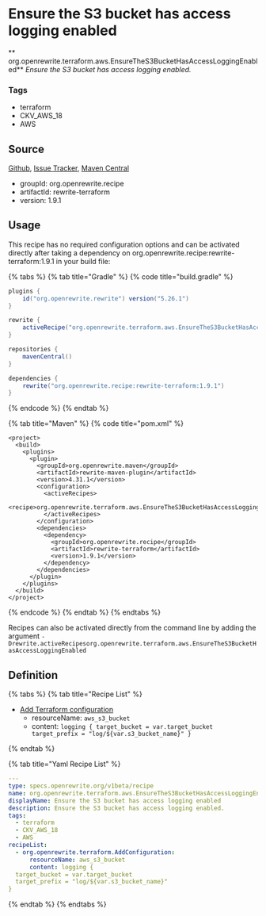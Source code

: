 # Ensure the S3 bucket has access logging enabled

** org.openrewrite.terraform.aws.EnsureTheS3BucketHasAccessLoggingEnabled**
_Ensure the S3 bucket has access logging enabled._

### Tags

* terraform
* CKV_AWS_18
* AWS

## Source

[Github](https://github.com/openrewrite/rewrite-terraform), [Issue Tracker](https://github.com/openrewrite/rewrite-terraform/issues), [Maven Central](https://search.maven.org/artifact/org.openrewrite.recipe/rewrite-terraform/1.9.1/jar)

* groupId: org.openrewrite.recipe
* artifactId: rewrite-terraform
* version: 1.9.1


## Usage

This recipe has no required configuration options and can be activated directly after taking a dependency on org.openrewrite.recipe:rewrite-terraform:1.9.1 in your build file:

{% tabs %}
{% tab title="Gradle" %}
{% code title="build.gradle" %}
```groovy
plugins {
    id("org.openrewrite.rewrite") version("5.26.1")
}

rewrite {
    activeRecipe("org.openrewrite.terraform.aws.EnsureTheS3BucketHasAccessLoggingEnabled")
}

repositories {
    mavenCentral()
}

dependencies {
    rewrite("org.openrewrite.recipe:rewrite-terraform:1.9.1")
}
```
{% endcode %}
{% endtab %}

{% tab title="Maven" %}
{% code title="pom.xml" %}
```markup
<project>
  <build>
    <plugins>
      <plugin>
        <groupId>org.openrewrite.maven</groupId>
        <artifactId>rewrite-maven-plugin</artifactId>
        <version>4.31.1</version>
        <configuration>
          <activeRecipes>
            <recipe>org.openrewrite.terraform.aws.EnsureTheS3BucketHasAccessLoggingEnabled</recipe>
          </activeRecipes>
        </configuration>
        <dependencies>
          <dependency>
            <groupId>org.openrewrite.recipe</groupId>
            <artifactId>rewrite-terraform</artifactId>
            <version>1.9.1</version>
          </dependency>
        </dependencies>
      </plugin>
    </plugins>
  </build>
</project>
```
{% endcode %}
{% endtab %}
{% endtabs %}

Recipes can also be activated directly from the command line by adding the argument `-Drewrite.activeRecipesorg.openrewrite.terraform.aws.EnsureTheS3BucketHasAccessLoggingEnabled`

## Definition

{% tabs %}
{% tab title="Recipe List" %}
* [Add Terraform configuration](../../terraform/addconfiguration.md)
  * resourceName: `aws_s3_bucket`
  * content: `logging {
  target_bucket = var.target_bucket
  target_prefix = "log/${var.s3_bucket_name}"
}`

{% endtab %}

{% tab title="Yaml Recipe List" %}
```yaml
---
type: specs.openrewrite.org/v1beta/recipe
name: org.openrewrite.terraform.aws.EnsureTheS3BucketHasAccessLoggingEnabled
displayName: Ensure the S3 bucket has access logging enabled
description: Ensure the S3 bucket has access logging enabled.
tags:
  - terraform
  - CKV_AWS_18
  - AWS
recipeList:
  - org.openrewrite.terraform.AddConfiguration:
      resourceName: aws_s3_bucket
      content: logging {
  target_bucket = var.target_bucket
  target_prefix = "log/${var.s3_bucket_name}"
}

```
{% endtab %}
{% endtabs %}
